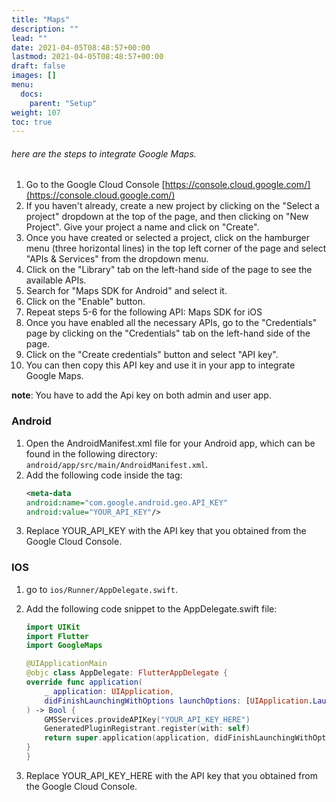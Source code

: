 ```yaml
---
title: "Maps"
description: ""
lead: ""
date: 2021-04-05T08:48:57+00:00
lastmod: 2021-04-05T08:48:57+00:00
draft: false
images: []
menu:
  docs:
    parent: "Setup"
weight: 107
toc: true
---
```


###### here are the steps to integrate Google Maps.

1. Go to the Google Cloud Console [https://console.cloud.google.com/](https://console.cloud.google.com/)
2. If you haven't already, create a new project by clicking on the "Select a project" dropdown at the top of the page, and then clicking on "New Project". Give your project a name and click on "Create".
3. Once you have created or selected a project, click on the hamburger menu (three horizontal lines) in the top left corner of the page and select "APIs & Services" from the dropdown menu.
4. Click on the "Library" tab on the left-hand side of the page to see the available APIs.
5. Search for "Maps SDK for Android" and select it.
6. Click on the "Enable" button.
7. Repeat steps 5-6 for the following API: Maps SDK for iOS
8. Once you have enabled all the necessary APIs, go to the "Credentials" page by clicking on the "Credentials" tab on the left-hand side of the page.
9. Click on the "Create credentials" button and select "API key".
10. You can then copy this API key and use it in your app to integrate Google Maps.

**note**: You have to add the Api key on both admin and user app.

### Android
1. Open the AndroidManifest.xml file for your Android app, which can be found in the following directory: `android/app/src/main/AndroidManifest.xml`.
2. Add the following code inside the <application> tag: 
    ```xml
    <meta-data
    android:name="com.google.android.geo.API_KEY"
    android:value="YOUR_API_KEY"/>
3. Replace YOUR_API_KEY with the API key that you obtained from the Google Cloud Console.
### IOS
1. go to `ios/Runner/AppDelegate.swift`.
2. Add the following code snippet to the AppDelegate.swift file:

    ```swift
    import UIKit
    import Flutter
    import GoogleMaps

    @UIApplicationMain
    @objc class AppDelegate: FlutterAppDelegate {
    override func application(
        _ application: UIApplication,
        didFinishLaunchingWithOptions launchOptions: [UIApplication.LaunchOptionsKey: Any]?
    ) -> Bool {
        GMSServices.provideAPIKey("YOUR_API_KEY_HERE")
        GeneratedPluginRegistrant.register(with: self)
        return super.application(application, didFinishLaunchingWithOptions: launchOptions)
    }
    }
3. Replace YOUR_API_KEY_HERE with the API key that you obtained from the Google Cloud Console.

